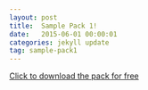 ```yaml
---
layout: post
title:  Sample Pack 1!
date:   2015-06-01 00:00:01
categories: jekyll update
tag: sample-pack1
---
```


 [Click to download the pack for free][sample-pack]

[sample-pack]:  https://dl.orangedox.com/7QBa7UivraVEt8NtI3/Elemeno%20Sample%20Pack%20Vol.%201%20-%20%5BWWW.ELEMENO.CC%5D.zip?dl=1
